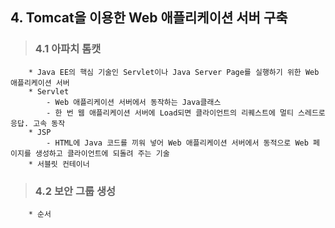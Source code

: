 ##  4. Tomcat을 이용한 Web 애플리케이션 서버 구축
>###    4.1 아파치 톰캣
        * Java EE의 핵심 기술인 Servlet이나 Java Server Page를 실행하기 위한 Web 애플리케이션 서버
        * Servlet
            - Web 애플리케이션 서버에서 동작하는 Java클래스
            - 한 번 웹 애플리케이션 서버에 Load되면 클라이언트의 리퀘스트에 멀티 스레드로 응답. 고속 동작
        * JSP
            - HTML에 Java 코드를 끼워 넣어 Web 애플리케이션 서버에서 동적으로 Web 페이지를 생성하고 클라이언트에 되돌려 주는 기술
        * 서블릿 컨테이너
>###    4.2 보안 그룹 생성
        * 순서